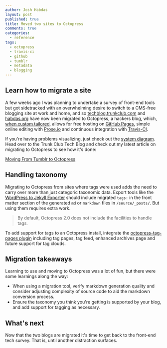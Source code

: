 ```yaml
---
author: Josh Habdas
layout: post
published: true
title: Moved two sites to Octopress
comments: true
categories:
  - reference
tags:
  - octopress
  - travis-ci
  - github
  - tumblr
  - metadata
  - blogging
---
```


## Learn how to migrate a site

A few weeks ago I was planning to undertake a survey of front-end tools but got sidetracked with an overwhelming desire to switch to a CMS-free blogging site at work and home, and so [techblog.trunkclub.com](http://techblog.trunkclub.com) and [habdas.org](http://www.habdas.org) have now been migrated to Octopress, a hackers blog, which, [when custom tailored](http://slid.es/jhabdas/trunkclub-techblog), allows for free hosting on [GitHub Pages](http://pages.github.com/), simple online editing with [Prose.io](http://prose.io) and continuous integration with [Travis-CI](https://travis-ci.org/jhabdas/jhabdas.github.io).

If you're having problems visualizing, just check out the [system diagram](http://www.gliffy.com/go/publish/4845414). Head over to the Trunk Club Tech Blog and check out my latest article on migrating to Octopress to see how it's done:

[Moving From Tumblr to Octopress](http://techblog.trunkclub.com/moving-from-tumblr-to-octopress/)

<!-- more -->

## Handling taxonomy

Migrating to Octopress from sites where tags were used adds the need to carry over more than just categoric taxonomic data. Export tools like the [WordPress to Jekyll Exporter](https://github.com/benbalter/wordpress-to-jekyll-exporter) should include migrated `tags:` in the front matter section of the generated `md` or `markdown` files in `/source/_posts/`. But using them requires extra work.

> By default, Octopress 2.0 does not include the facilities to handle tags.

To add support for tags to an Octopress install, integrate the [octopress-tag-pages plugin](https://github.com/robbyedwards/octopress-tag-pages) including tag pages, tag feed, enhanced archives page and future support for tag clouds.

## Migration takeaways

Learning to use and moving to Octopress was a lot of fun, but there were some learnings along the way:

- When using a migration tool, verify markdown generation quality and consider adjusting complexity of source code to aid the markdown conversion process.
- Ensure the taxonomy you think you're getting is supported by your blog, and add support for tagging as necessary.

## What's next

Now that the two blogs are migrated it's time to get back to the front-end tech survey. That is, until another distraction surfaces.